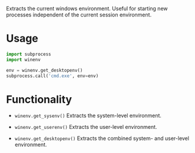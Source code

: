 Extracts the current windows environment.
Useful for starting new processes independent of the current session environment.


# Usage
```python
import subprocess
import winenv

env = winenv.get_desktopenv()
subprocess.call('cmd.exe', env=env)
```

# Functionality
- `winenv.get_sysenv()`
  Extracts the system-level environment.

- `winenv.get_userenv()`
  Extracts the user-level environment.

- `winenv.get_desktopenv()`
  Extracts the combined system- and user-level environment.
